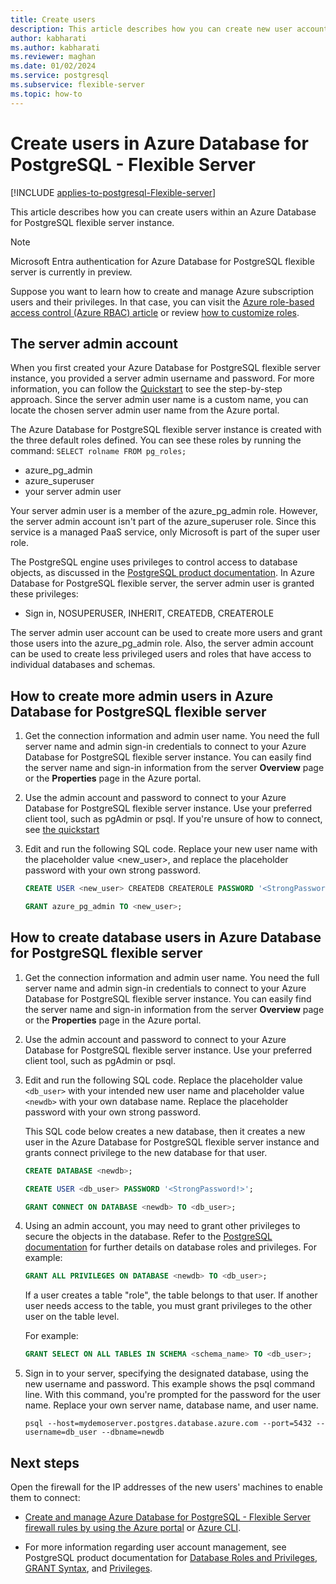 ```yaml
---
title: Create users
description: This article describes how you can create new user accounts to interact with an Azure Database for PostgreSQL - Flexible Server instance.
author: kabharati
ms.author: kabharati
ms.reviewer: maghan
ms.date: 01/02/2024
ms.service: postgresql
ms.subservice: flexible-server
ms.topic: how-to
---
```


# Create users in Azure Database for PostgreSQL - Flexible Server

[!INCLUDE [applies-to-postgresql-Flexible-server](../includes/applies-to-postgresql-Flexible-server.md)]

This article describes how you can create users within an Azure Database for PostgreSQL flexible server instance.

> [!NOTE]  
> Microsoft Entra authentication for Azure Database for PostgreSQL flexible server is currently in preview.

Suppose you want to learn how to create and manage Azure subscription users and their privileges. In that case, you can visit the [Azure role-based access control (Azure RBAC) article](../../role-based-access-control/built-in-roles.md) or review [how to customize roles](../../role-based-access-control/custom-roles.md).

## The server admin account

When you first created your Azure Database for PostgreSQL flexible server instance, you provided a server admin username and password. For more information, you can follow the [Quickstart](quickstart-create-server-portal.md) to see the step-by-step approach. Since the server admin user name is a custom name, you can locate the chosen server admin user name from the Azure portal.

The Azure Database for PostgreSQL flexible server instance is created with the three default roles defined. You can see these roles by running the command: `SELECT rolname FROM pg_roles;`

- azure_pg_admin
- azure_superuser
- your server admin user

Your server admin user is a member of the azure_pg_admin role. However, the server admin account isn't part of the azure_superuser role. Since this service is a managed PaaS service, only Microsoft is part of the super user role.

The PostgreSQL engine uses privileges to control access to database objects, as discussed in the [PostgreSQL product documentation](https://www.postgresql.org/docs/current/static/sql-createrole.html). In Azure Database for PostgreSQL flexible server, the server admin user is granted these privileges:

- Sign in, NOSUPERUSER, INHERIT, CREATEDB, CREATEROLE

The server admin user account can be used to create more users and grant those users into the azure_pg_admin role. Also, the server admin account can be used to create less privileged users and roles that have access to individual databases and schemas.

## How to create more admin users in Azure Database for PostgreSQL flexible server

1. Get the connection information and admin user name.
   You need the full server name and admin sign-in credentials to connect to your Azure Database for PostgreSQL flexible server instance. You can easily find the server name and sign-in information from the server **Overview** page or the **Properties** page in the Azure portal.

1. Use the admin account and password to connect to your Azure Database for PostgreSQL flexible server instance. Use your preferred client tool, such as pgAdmin or psql.
   If you're unsure of how to connect, see [the quickstart](./quickstart-create-server-portal.md)

1. Edit and run the following SQL code. Replace your new user name with the placeholder value <new_user>, and replace the placeholder password with your own strong password.

   ```sql
   CREATE USER <new_user> CREATEDB CREATEROLE PASSWORD '<StrongPassword!>';

   GRANT azure_pg_admin TO <new_user>;
   ```

## How to create database users in Azure Database for PostgreSQL flexible server

1. Get the connection information and admin user name.
   You need the full server name and admin sign-in credentials to connect to your Azure Database for PostgreSQL flexible server instance. You can easily find the server name and sign-in information from the server **Overview** page or the **Properties** page in the Azure portal.

1. Use the admin account and password to connect to your Azure Database for PostgreSQL flexible server instance. Use your preferred client tool, such as pgAdmin or psql.

1. Edit and run the following SQL code. Replace the placeholder value `<db_user>` with your intended new user name and placeholder value `<newdb>` with your own database name. Replace the placeholder password with your own strong password.

   This SQL code below creates a new database, then it creates a new user in the Azure Database for PostgreSQL flexible server instance and grants connect privilege to the new database for that user.

   ```sql
   CREATE DATABASE <newdb>;

   CREATE USER <db_user> PASSWORD '<StrongPassword!>';

   GRANT CONNECT ON DATABASE <newdb> TO <db_user>;
   ```

1. Using an admin account, you may need to grant other privileges to secure the objects in the database. Refer to the [PostgreSQL documentation](https://www.postgresql.org/docs/current/static/ddl-priv.html) for further details on database roles and privileges. For example:

   ```sql
   GRANT ALL PRIVILEGES ON DATABASE <newdb> TO <db_user>;
   ```

   If a user creates a table "role", the table belongs to that user. If another user needs access to the table, you must grant privileges to the other user on the table level.

   For example:

    ```sql
    GRANT SELECT ON ALL TABLES IN SCHEMA <schema_name> TO <db_user>;
    ```

1. Sign in to your server, specifying the designated database, using the new username and password. This example shows the psql command line. With this command, you're prompted for the password for the user name. Replace your own server name, database name, and user name.

   ```shell
   psql --host=mydemoserver.postgres.database.azure.com --port=5432 --username=db_user --dbname=newdb
   ```

## Next steps

Open the firewall for the IP addresses of the new users' machines to enable them to connect:

- [Create and manage Azure Database for PostgreSQL - Flexible Server firewall rules by using the Azure portal](how-to-manage-firewall-portal.md) or [Azure CLI](how-to-manage-firewall-cli.md).

- For more information regarding user account management, see PostgreSQL product documentation for [Database Roles and Privileges](https://www.postgresql.org/docs/current/static/user-manag.html), [GRANT Syntax](https://www.postgresql.org/docs/current/static/sql-grant.html), and [Privileges](https://www.postgresql.org/docs/current/static/ddl-priv.html).
